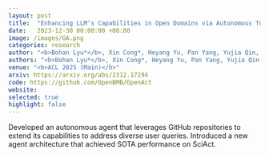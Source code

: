 ```yaml
---
layout: post
title:  "Enhancing LLM’s Capabilities in Open Domains via Autonomous Tool Integration"
date:   2023-12-30 00:00:00 +00:00
image: /images/GA.png
categories: research
author: "<b>Bohan Lyu*</b>, Xin Cong*, Heyang Yu, Pan Yang, Yujia Qin, Yining Ye, Yaxi Lu, Zhong Zhang, Yukun Yan, Yankai Lin, Zhiyuan Liu, Maosong Sun"
authors: "<b>Bohan Lyu*</b>, Xin Cong*, Heyang Yu, Pan Yang, Yujia Qin, Yining Ye, Yaxi Lu, Zhong Zhang, Yukun Yan, Yankai Lin, Zhiyuan Liu, Maosong Sun"
venue: "<b>ACL 2025 (Main)</b>"
arxiv: https://arxiv.org/abs/2312.17294
code: https://github.com/OpenBMB/OpenAct
website: 
selected: true
highlight: false
---
```

Developed an autonomous agent that leverages GitHub repositories to extend its capabilities to address diverse user queries. Introduced a new agent architecture that achieved SOTA performance on SciAct.